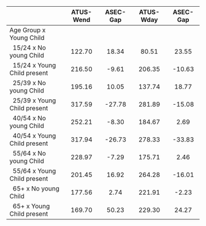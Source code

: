 
|                      |    ATUS-Wend |     ASEC-Gap |    ATUS-Wday |     ASEC-Gap |
| -------------------- | :----------: | :----------: | :----------: | :----------: |
| Age Group x Young Child |              |              |              |              |
| &nbsp;&nbsp;15/24 x No young Child |       122.70 |        18.34 |        80.51 |        23.55 |
| &nbsp;&nbsp;15/24 x Young Child present |       216.50 |        -9.61 |       206.35 |       -10.63 |
| &nbsp;&nbsp;25/39 x No young Child |       195.16 |        10.05 |       137.74 |        18.77 |
| &nbsp;&nbsp;25/39 x Young Child present |       317.59 |       -27.78 |       281.89 |       -15.08 |
| &nbsp;&nbsp;40/54 x No young Child |       252.21 |        -8.30 |       184.67 |         2.69 |
| &nbsp;&nbsp;40/54 x Young Child present |       317.94 |       -26.73 |       278.33 |       -33.83 |
| &nbsp;&nbsp;55/64 x No young Child |       228.97 |        -7.29 |       175.71 |         2.46 |
| &nbsp;&nbsp;55/64 x Young Child present |       201.45 |        16.92 |       264.28 |       -16.01 |
| &nbsp;&nbsp;65+ x No young Child |       177.56 |         2.74 |       221.91 |        -2.23 |
| &nbsp;&nbsp;65+ x Young Child present |       169.70 |        50.23 |       229.30 |        24.27 |

